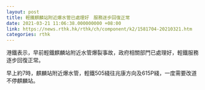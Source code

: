 ```yaml
---
layout: post
title: 輕鐵麒麟站附近爆水管已處理好　服務逐步回復正常
date: 2021-03-21 11:06:38.000000000 +08:00
link: https://news.rthk.hk/rthk/ch/component/k2/1581704-20210321.htm
categories: rthk
---
```


港鐵表示，早前輕鐵麒麟站附近水管爆裂事故，政府相關部門已處理好，輕鐵服務逐步回復正常。

早上約7時，麒麟站附近爆水管，輕鐵505綫往兆康方向及615P綫，一度需要改道不停麒麟站。
